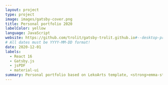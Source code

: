 ```yaml
---
layout: project
type: project
image: images/gatsby-cover.png
title: Personal portfolio 2020
labelColor: yellow
language: JavaScript
website: https://github.com/trolit/gatsby-trolit.github.io#--desktop-preview--
# All dates must be YYYY-MM-DD format!
date: 2020-12-01
labels:
  - React 16
  - Gatsby.js
  - jsPDF
  - material-ui
summary: Personal portfolio based on LekoArts template, <strong>emma-starter-template</strong>, modified with personal ideas.
---
```

